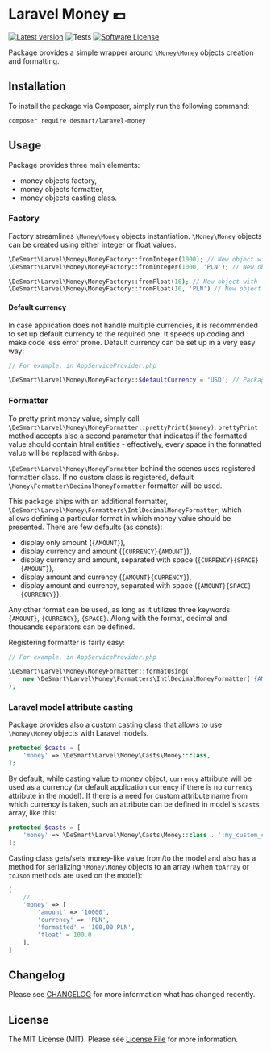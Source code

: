 # Laravel Money 💶

[![Latest version](https://img.shields.io/packagist/v/desmart/laravel-money.svg?style=flat)](https://github.com/DeSmart/laravel-money)
![Tests](https://github.com/desmart/laravel-money/workflows/Run%20Tests/badge.svg)
[![Software License](https://img.shields.io/badge/license-MIT-brightgreen.svg)](https://github.com/DeSmart/laravel-money/blob/master/LICENSE)

Package provides a simple wrapper around `\Money\Money` objects creation and formatting.

## Installation
To install the package via Composer, simply run the following command:
```
composer require desmart/laravel-money
```

## Usage
Package provides three main elements:
- money objects factory,
- money objects formatter,
- money objects casting class.

### Factory
Factory streamlines `\Money\Money` objects instantiation. `\Money\Money` objects can be created using either integer or 
float values.

```php
\DeSmart\Larvel\Money\MoneyFactory::fromInteger(1000); // New object with the lowest subunit of the (default) currency
\DeSmart\Larvel\Money\MoneyFactory::fromInteger(1000, 'PLN'); // New object with specified currency
```

```php 
\DeSmart\Larvel\Money\MoneyFactory::fromFloat(10); // New object with 'regular' unit of the (default) currency, i.e. 10.50 USD means 10 dollars and 50 cents
\DeSmart\Larvel\Money\MoneyFactory::fromFloat(10, 'PLN') // New object with specified currency
```

#### Default currency
In case application does not handle multiple currencies, it is recommended to set up default currency to the required
one. It speeds up coding and make code less error prone. Default currency can be set up in a very easy way:
```php
// For example, in AppServiceProvider.php

\DeSmart\Larvel\Money\MoneyFactory::$defaultCurrency = 'USD'; // Package's default is set to 'EUR'
```

### Formatter
To pretty print money value, simply call `\DeSmart\Larvel\Money\MoneyFormatter::prettyPrint($money)`. `prettyPrint` 
method accepts also a second parameter that indicates if the formatted value should contain html entities - 
effectively, every space in the formatted value will be replaced with `&nbsp`.

`\DeSmart\Larvel\Money\MoneyFormatter` behind the scenes uses registered formatter class. If no custom class is
registered, default `\Money\Formatter\DecimalMoneyFormatter` formatter will be used. 

This package ships with an additional formatter, `\DeSmart\Larvel\Money\Formatters\IntlDecimalMoneyFormatter`, which 
allows defining a particular format in which money value should be presented. There are few defaults (as consts):
- display only amount (`{AMOUNT}`),
- display currency and amount (`{CURRENCY}{AMOUNT}`),
- display currency and amount, separated with space (`{CURRENCY}{SPACE}{AMOUNT}`),
- display amount and currency (`{AMOUNT}{CURRENCY}`),
- display amount and currency, separated with space (`{AMOUNT}{SPACE}{CURRENCY}`).

Any other format can be used, as long as it utilizes three keywords: `{AMOUNT}`, `{CURRENCY}`, `{SPACE}`.
Along with the format, decimal and thousands separators can be defined.
  
Registering formatter is fairly easy:
```php
// For example, in AppServiceProvider.php

\DeSmart\Larvel\Money\MoneyFormatter::formatUsing(
    new \DeSmart\Larvel\Money\Formatters\IntlDecimalMoneyFormatter('{AMOUNT}{CURRENCY}', ',', ' ')
);
```

### Laravel model attribute casting
Package provides also a custom casting class that allows to use `\Money\Money` objects with Laravel models.

```php
protected $casts = [
    'money' => \DeSmart\Larvel\Money\Casts\Money::class,
];
```

By default, while casting value to money object, `currency` attribute will be used as a currency (or default application
currency if there is no `currency` attribute in the model). If there is a need for custom attribute name from which 
currency is taken, such an attribute can be defined in model's `$casts` array, like this:
```php
protected $casts = [
    'money' => \DeSmart\Larvel\Money\Casts\Money::class . ':my_custom_currency_attribute',
];
```

Casting class gets/sets money-like value from/to the model and also has a method for serializing `\Money\Money` objects
to an array (when `toArray` or `toJson` methods are used on the model):
```php
[
    // ... 
    'money' => [
        'amount' => '10000',
        'currency' => 'PLN',
        'formatted' = '100,00 PLN',
        'float' = 100.0
    ],
]
```

## Changelog

Please see [CHANGELOG](CHANGELOG.md) for more information what has changed recently.

## License

The MIT License (MIT). Please see [License File](LICENSE.md) for more information.
